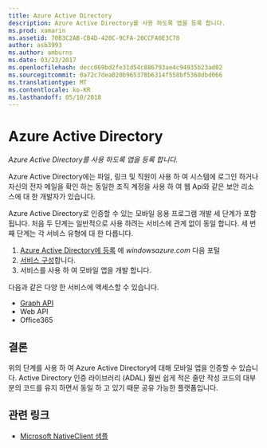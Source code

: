 ```yaml
---
title: Azure Active Directory
description: Azure Active Directory를 사용 하도록 앱을 등록 합니다.
ms.prod: xamarin
ms.assetid: 70B3C2AB-CB4D-420C-9CFA-20CCFA0E3C78
author: asb3993
ms.author: amburns
ms.date: 03/23/2017
ms.openlocfilehash: decc069bd2fe31d54c886793ae4c94935b23ad02
ms.sourcegitcommit: 0a72c7dea020b965378b6314f558bf5360dbd066
ms.translationtype: MT
ms.contentlocale: ko-KR
ms.lasthandoff: 05/10/2018
---
```

# <a name="azure-active-directory"></a>Azure Active Directory

_Azure Active Directory를 사용 하도록 앱을 등록 합니다._

Azure Active Directory에는 파일, 링크 및 직원이 사용 하 여 시스템에 로그인 하거나 자신의 전자 메일을 확인 하는 동일한 조직 계정을 사용 하 여 웹 Api와 같은 보안 리소스에 대 한 개발자가 있습니다.

Azure Active Directory로 인증할 수 있는 모바일 응용 프로그램 개발 세 단계가 포함 됩니다.
처음 두 단계는 일반적으로 사용 하려는 서비스에 관계 없이 동일 합니다. 세 번째 단계는 각 서비스 유형에 대 한 다릅니다.

  1. [Azure Active Directory에 등록](~/cross-platform/data-cloud/active-directory/get-started/register.md) 에 *windowsazure.com* 다음 포털
  2. [서비스 구성](~/cross-platform/data-cloud/active-directory/get-started/configure.md)합니다.
  3. 서비스를 사용 하 여 모바일 앱을 개발 합니다.

다음과 같은 다양 한 서비스에 액세스할 수 있습니다.

- [Graph API](~/cross-platform/data-cloud/active-directory/graph.md)
- Web API
- Office365


## <a name="conclusion"></a>결론

위의 단계를 사용 하 여 Azure Active Directory에 대해 모바일 앱을 인증할 수 있습니다. Active Directory 인증 라이브러리 (ADAL) 훨씬 쉽게 적은 줄만 작성 코드의 대부분의 코드를 유지 하면서 동일 하 고 있기 때문 공유 가능한 플랫폼입니다.



## <a name="related-links"></a>관련 링크

- [Microsoft NativeClient 샘플](https://github.com/AzureADSamples/NativeClient-MultiTarget-DotNet)
